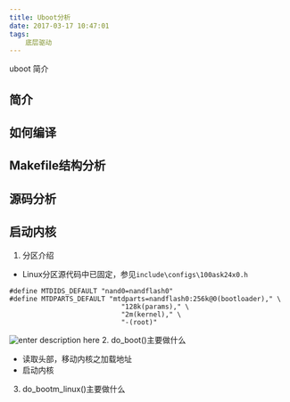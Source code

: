 ```yaml
---
title: Uboot分析
date: 2017-03-17 10:47:01
tags:
	底层驱动
---
```

uboot 简介

<!-- more -->

## 简介
## 如何编译
## Makefile结构分析
## 源码分析
## 启动内核

 1. 分区介绍
   - Linux分区源代码中已固定，参见`include\configs\100ask24x0.h`
``` stylus
#define MTDIDS_DEFAULT "nand0=nandflash0"
#define MTDPARTS_DEFAULT "mtdparts=nandflash0:256k@0(bootloader)," \
                            "128k(params)," \
                            "2m(kernel)," \
                            "-(root)"
```
![enter description here][1]
 2. do_boot()主要做什么
   - 读取头部，移动内核之加载地址
   - 启动内核
 3. do_bootm_linux()主要做什么


  [1]: http://oimqf80rv.bkt.clouddn.com/1489745432581.jpg "uboot-0.jpg"

